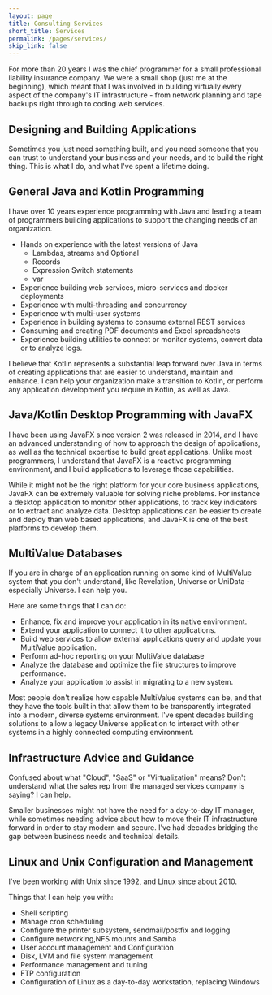 ```yaml
---
layout: page
title: Consulting Services
short_title: Services
permalink: /pages/services/
skip_link: false
---
```


For more than 20 years I was the chief programmer for a small professional liability insurance company.  We were a small shop (just me at the beginning), which meant that I was involved in building virtually every aspect of the company's IT infrastructure - from network planning and tape backups right through to coding web services.

## Designing and Building Applications

Sometimes you just need something built, and you need someone that you can trust to understand your business and your needs, and to build the right thing.  This is what I do, and what I've spent a lifetime doing.

## General Java and Kotlin Programming

I have over 10 years experience programming with Java and leading a team of programmers building applications to support the changing needs of an organization.

* Hands on experience with the latest versions of Java
  * Lambdas, streams and Optional
  * Records
  * Expression Switch statements
  * var
* Experience building web services, micro-services and docker deployments
* Experience with multi-threading and concurrency
* Experience with multi-user systems
* Experience in building systems to consume external REST services
* Consuming and creating PDF documents and Excel spreadsheets
* Experience building utilities to connect or monitor systems, convert data or to analyze logs.

I believe that Kotlin represents a substantial leap forward over Java in terms of creating applications that are easier to understand, maintain and enhance.  I can help your organization make a transition to Kotlin, or perform any application development you require in Kotlin, as well as Java.

## Java/Kotlin Desktop Programming with JavaFX

I have been using JavaFX since version 2 was released in 2014, and I have an advanced understanding of how to approach the design of applications, as well as the technical expertise to build great applications.  Unlike most programmers, I understand that JavaFX is a reactive programming environment, and I build applications to leverage those capabilities.

While it might not be the right platform for your core business applications, JavaFX can be extremely valuable for solving niche problems.  For instance a desktop application to monitor other applications, to track key indicators or to extract and analyze data.  Desktop applications can be easier to create and deploy than web based applications, and JavaFX is one of the best platforms to develop them.

## MultiValue Databases

If you are in charge of an application running on some kind of MultiValue system that you don't understand, like Revelation, Universe or UniData - especially Universe.  I can help you.  

Here are some things that I can do:

* Enhance, fix and improve your application in its native environment.
* Extend your application to connect it to other applications.
* Build web services to allow external applications query and update your MultiValue application.
* Perform ad-hoc reporting on your MultiValue database
* Analyze the database and optimize the file structures to improve performance.
* Analyze your application to assist in migrating to a new system.

Most people don't realize how capable MultiValue systems can be, and that they have the tools built in that allow them to be transparently integrated into a modern, diverse systems environment.  I've spent decades building solutions to allow a legacy Universe application to interact with other systems in a highly connected computing environment.

## Infrastructure Advice and Guidance

Confused about what "Cloud", "SaaS" or "Virtualization" means?  Don't understand what the sales rep from the managed services company is saying?  I can help.

Smaller businesses might not have the need for a day-to-day IT manager, while sometimes needing advice about how to move their IT infrastructure forward in order to stay modern and secure.  I've had decades bridging the gap between business needs and technical details.

## Linux and Unix Configuration and Management

I've been working with Unix since 1992, and Linux since about 2010.

Things that I can help you with:

* Shell scripting
* Manage cron scheduling
* Configure the printer subsystem, sendmail/postfix and logging
* Configure networking,NFS mounts and Samba
* User account management and Configuration
* Disk, LVM and file system management
* Performance management and tuning
* FTP configuration
* Configuration of Linux as a day-to-day workstation, replacing Windows
